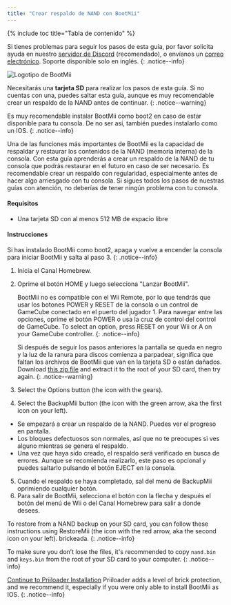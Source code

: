 ```yaml
---
title: "Crear respaldo de NAND con BootMii"
---
```


{% include toc title="Tabla de contenido" %}

Si tienes problemas para seguir los pasos de esta guía, por favor solicita ayuda en nuestro [servidor de Discord](https://discord.gg/rc24) (recomendado), o envíanos un [correo electrónico](mailto:support@riiconnect24.net). Soporte disponible solo en inglés.
{: .notice--info}

![Logotipo de BootMii](/images/bootmii.png)

Necesitarás una **tarjeta SD** para realizar los pasos de esta guía. Si no cuentas con una, puedes saltar esta guía, aunque es muy recomendable crear un respaldo de la NAND antes de continuar.
{: .notice--warning}

Es muy recomendable instalar BootMii como boot2 en caso de estar disponible para tu consola. De no ser así, también puedes instalarlo como un IOS.
{: .notice--info}

Una de las funciones más importantes de BootMii es la capacidad de respaldar y restaurar los contenidos de la NAND (memoria interna) de la consola. Con esta guía aprenderás a crear un respaldo de la NAND de tu consola que podrás restaurar en el futuro en caso de ser necesario. Es recomendable crear un respaldo con regularidad, especialmente antes de hacer algo arriesgado con tu consola. Si sigues todos los pasos de nuestras guías con atención, no deberías de tener ningún problema con tu consola.

#### Requisitos
* Una tarjeta SD con al menos 512 MB de espacio libre

#### Instrucciones
Si has instalado BootMii como boot2, apaga y vuelve a encender la consola para iniciar BootMii y salta al paso 3.
{: .notice--info}
1. Inicia el Canal Homebrew.
2. Oprime el botón HOME y luego selecciona "Lanzar BootMii".

    BootMii no es compatible con el Wii Remote, por lo que tendrás que usar los botones POWER y RESET de la consola o un control de GameCube conectado en el puerto del jugador 1. Para navegar entre las opciones, oprime el botón POWER o usa la cruz de control del control de GameCube. To select an option, press RESET on your Wii or A on your GameCube controller.
    {: .notice--info}


    Si después de seguir los pasos anteriores la pantalla se queda en negro y la luz de la ranura para discos comienza a parpadear, significa que faltan los archivos de BootMii que van en la tarjeta SD o están dañados. Download [this zip file](https://static.hackmii.com/bootmii_sd_files.zip) and extract it to the root of your SD card, then try again.
    {: .notice--warning}

3. Select the Options button (the icon with the gears).
4. Select the BackupMii button (the icon with the green arrow, aka the first icon on your left).
- Se empezará a crear un respaldo de la NAND. Puedes ver el progreso en pantalla.
- Los bloques defectuosos son normales, así que no te preocupes si ves alguno mientras se genera el respaldo.
- Una vez que haya sido creado, el respaldo será verificado en busca de errores. Aunque se recomienda realizarlo, este paso es opcional y puedes saltarlo pulsando el botón EJECT en la consola.
5. Cuando el respaldo se haya completado, sal del menú de BackupMii oprimiendo cualquier botón.
6. Para salir de BootMii, selecciona el botón con la flecha y después el botón del menú de Wii o del Canal Homebrew para salir a donde desees.

To restore from a NAND backup on your SD card, you can follow these instructions using RestoreMii (the icon with the red arrow, aka the second icon on your left). brickeada.
{: .notice--info}

To make sure you don’t lose the files, it's recommended to copy `nand.bin` and `keys.bin` from the root of your SD card to your computer.
{: .notice--info}

[Continue to Priiloader Installation](priiloader) Priiloader adds a level of brick protection, and we recommend it, especially if you were only able to install BootMii as IOS.
{: .notice--info}
